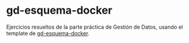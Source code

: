 # gd-esquema-docker

Ejercicios resueltos de la parte práctica de Gestión de Datos, usando el
template de [gd-esquema-docker].

[gd-esquema-docker]: https://github.com/RaniAgus/gd-esquema-docker

